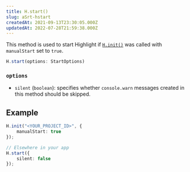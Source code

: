 ```yaml
---
title: H.start()
slug: aSrt-hstart
createdAt: 2021-09-13T23:30:05.000Z
updatedAt: 2022-07-28T21:59:38.000Z
---
```


This method is used to start Highlight if [`H.init()`](/api/h-init) was called with `manualStart` set to `true`.

```typescript
H.start(options: StartOptions)
```

### `options`

*   `silent` (`boolean`): specifies whether `console.warn` messages created in this method should be skipped.

## Example

```typescript
H.init("<YOUR_PROJECT_ID>", {
    manualStart: true
});

// Elsewhere in your app
H.start({
    silent: false
});
```


